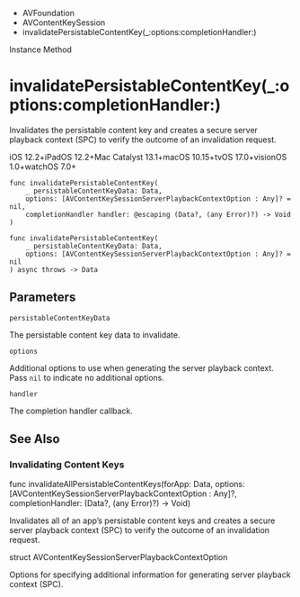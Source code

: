 

- AVFoundation
- AVContentKeySession
-  invalidatePersistableContentKey(\_:options:completionHandler:) 

Instance Method

# invalidatePersistableContentKey(\_:options:completionHandler:)

Invalidates the persistable content key and creates a secure server playback context (SPC) to verify the outcome of an invalidation request.

iOS 12.2+iPadOS 12.2+Mac Catalyst 13.1+macOS 10.15+tvOS 17.0+visionOS 1.0+watchOS 7.0+

``` source
func invalidatePersistableContentKey(
    _ persistableContentKeyData: Data,
    options: [AVContentKeySessionServerPlaybackContextOption : Any]? = nil,
    completionHandler handler: @escaping (Data?, (any Error)?) -> Void
)
```

``` source
func invalidatePersistableContentKey(
    _ persistableContentKeyData: Data,
    options: [AVContentKeySessionServerPlaybackContextOption : Any]? = nil
) async throws -> Data
```

## Parameters 

`persistableContentKeyData`  

The persistable content key data to invalidate.

`options`  

Additional options to use when generating the server playback context. Pass `nil` to indicate no additional options.

`handler`  

The completion handler callback.

## See Also

### Invalidating Content Keys

func invalidateAllPersistableContentKeys(forApp: Data, options: [AVContentKeySessionServerPlaybackContextOption : Any]?, completionHandler: (Data?, (any Error)?) -> Void)

Invalidates all of an app’s persistable content keys and creates a secure server playback context (SPC) to verify the outcome of an invalidation request.

struct AVContentKeySessionServerPlaybackContextOption

Options for specifying additional information for generating server playback context (SPC).

